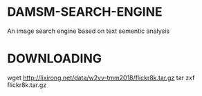 # DAMSM-SEARCH-ENGINE
An image search engine based on text sementic analysis

# DOWNLOADING 
wget http://lixirong.net/data/w2vv-tmm2018/flickr8k.tar.gz
tar zxf flickr8k.tar.gz
